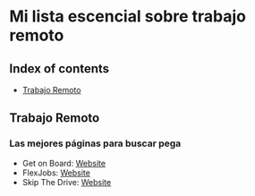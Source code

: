 # Mi lista escencial sobre trabajo remoto

## Index of contents
* [Trabajo Remoto](#Trabajo-Remoto)

## Trabajo Remoto
### Las mejores páginas para buscar pega
* Get on Board: [Website](https://www.getonbrd.com/)
* FlexJobs: [Website](https://www.flexjobs.com/)
* Skip The Drive: [Website](https://www.skipthedrive.com/)
